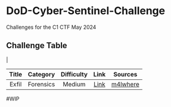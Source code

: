 # DoD-Cyber-Sentinel-Challenge

Challenges for the C1 CTF
May 2024

## Challenge Table
|

| Title   | Category     | Difficulty | Link | Sources |
| :-----: | :--------: | :----------: | :--: | :-----: |
|Exfil |Forensics |Medium | [Link](https://github.com/CyberSauce001/DoD-Cyber-Sentinel-Challenge/blob/main/Forensics/Exfil.md)| [m4lwhere](https://github.com/m4lwhere/DoD-CyberChallenge-C1-Challenges/blob/main/README.md) |



#WIP

